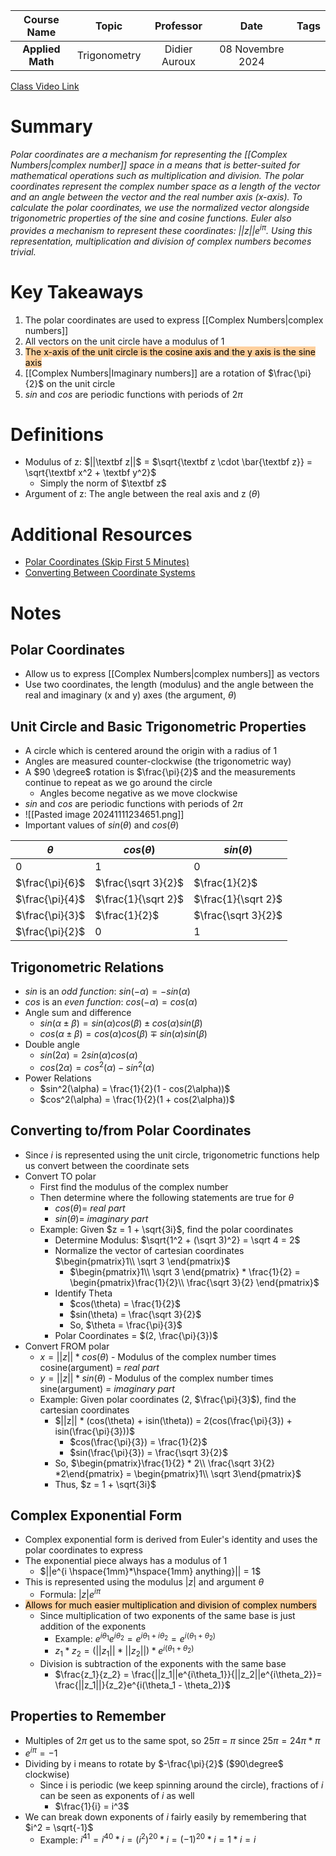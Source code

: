 |   Course Name    |    Topic     |   Professor   |       Date       | Tags |
| :--------------: | :----------: | :-----------: | :--------------: | :--: |
| **Applied Math** | Trigonometry | Didier Auroux | 08 Novembre 2024 |      |

[Class Video Link](URL)

# Summary
*Polar coordinates are a mechanism for representing the [[Complex Numbers|complex number]] space in a means that is better-suited for mathematical operations such as multiplication and division. The polar coordinates represent the complex number space as a length of the vector and an angle between the vector and the real number axis (x-axis). To calculate the polar coordinates, we use the normalized vector alongside trigonometric properties of the sine and cosine functions. Euler also provides a mechanism to represent these coordinates: $||z||e^{i\pi}$. Using this representation, multiplication and division of complex numbers becomes trivial.*

# Key Takeaways
1. The polar coordinates are used to express [[Complex Numbers|complex numbers]]
2. All vectors on the unit circle have a modulus of 1
3. <mark style="background: #FFB86CA6;">The x-axis of the unit circle is the cosine axis and the y axis is the sine axis</mark>
4. [[Complex Numbers|Imaginary numbers]] are a rotation of $\frac{\pi}{2}$ on the unit circle
5. $sin$ and $cos$ are periodic functions with periods of $2\pi$

# Definitions
- Modulus of z: $||\textbf z||$ = $\sqrt{\textbf z \cdot \bar{\textbf z}} = \sqrt{\textbf x^2 + \textbf y^2}$ 
	- Simply the norm of $\textbf z$
- Argument of z: The angle between the real axis and z ($\theta$)

# Additional Resources
- [Polar Coordinates (Skip First 5 Minutes)](https://www.youtube.com/watch?v=cEwmlyaxLKQ)
- [Converting Between Coordinate Systems](https://www.mathsisfun.com/polar-cartesian-coordinates.html)

# Notes
## Polar Coordinates
- Allow us to express [[Complex Numbers|complex numbers]] as vectors
- Use two coordinates, the length (modulus) and the angle between the real and imaginary (x and y) axes (the argument, $\theta$)

## Unit Circle and Basic Trigonometric Properties
- A circle which is centered around the origin with a radius of 1
- Angles are measured counter-clockwise (the trigonometric way)
- A $90 \degree$ rotation is $\frac{\pi}{2}$ and the measurements continue to repeat as we go around the circle
	- Angles become negative as we move clockwise
- $sin$ and $cos$ are periodic functions with periods of $2\pi$
- ![[Pasted image 20241111234651.png]]
- Important values of $sin(\theta)$ and $cos(\theta)$

| $\theta$        | $cos(\theta)$       | $sin(\theta)$       |
| --------------- | ------------------- | ------------------- |
| 0               | 1                   | 0                   |
| $\frac{\pi}{6}$ | $\frac{\sqrt 3}{2}$ | $\frac{1}{2}$       |
| $\frac{\pi}{4}$ | $\frac{1}{\sqrt 2}$ | $\frac{1}{\sqrt 2}$ |
| $\frac{\pi}{3}$ | $\frac{1}{2}$       | $\frac{\sqrt 3}{2}$ |
| $\frac{\pi}{2}$ | 0                   | 1                   |
## Trigonometric Relations
- $sin$ is an *odd function*: $sin(-\alpha) = -sin(\alpha)$
- $cos$ is an *even function*: $cos(-\alpha) = cos(\alpha)$
- Angle sum and difference
	- $sin(\alpha \pm \beta) = sin(\alpha)cos(\beta) \pm cos(\alpha)sin(\beta)$
	- $cos(\alpha \pm \beta) = cos(\alpha)cos(\beta) \mp sin(\alpha)sin(\beta)$
- Double angle
	- $sin(2\alpha) = 2sin(\alpha)cos(\alpha)$
	- $cos(2\alpha) = cos^2(\alpha) - sin^2(\alpha)$
- Power Relations
	- $sin^2(\alpha) = \frac{1}{2}(1 - cos(2\alpha))$
	- $cos^2(\alpha) = \frac{1}{2}(1 + cos(2\alpha))$
## Converting to/from Polar Coordinates
- Since $i$ is represented using the unit circle, trigonometric functions help us convert between the coordinate sets
- Convert TO polar
	- First find the modulus of the complex number
	- Then determine where the following statements are true for $\theta$
		- $cos(\theta) =$ *real part*
		- $sin(\theta) =$ *imaginary part*
	- Example: Given $z = 1 + \sqrt{3i}$, find the polar coordinates
		- Determine Modulus: $\sqrt{1^2 + (\sqrt 3)^2} = \sqrt 4 = 2$
		- Normalize the vector of cartesian coordinates $\begin{pmatrix}1\\ \sqrt 3 \end{pmatrix}$
			- $\begin{pmatrix}1\\ \sqrt 3 \end{pmatrix} * \frac{1}{2} = \begin{pmatrix}\frac{1}{2}\\ \frac{\sqrt 3}{2} \end{pmatrix}$
		- Identify Theta
			- $cos(\theta) = \frac{1}{2}$
			- $sin(\theta) = \frac{\sqrt 3}{2}$
			- So, $\theta = \frac{\pi}{3}$
		- Polar Coordinates = $(2, \frac{\pi}{3})$
- Convert FROM polar
	- $x = ||z|| * cos(\theta)$ - Modulus of the complex number times cosine(argument) = *real part*
	- $y = ||z|| * sin(\theta)$ - Modulus of the complex number times sine(argument) = *imaginary part*
	- Example: Given polar coordinates (2, $\frac{\pi}{3}$), find the cartesian coordinates
		- $||z|| * (cos(\theta) + isin(\theta)) = 2(cos(\frac{\pi}{3}) + isin(\frac{\pi}{3}))$
			- $cos(\frac{\pi}{3}) = \frac{1}{2}$
			- $sin(\frac{\pi}{3}) = \frac{\sqrt 3}{2}$
		- So, $\begin{pmatrix}\frac{1}{2} * 2\\ \frac{\sqrt 3}{2} *2\end{pmatrix} = \begin{pmatrix}1\\ \sqrt 3\end{pmatrix}$
		- Thus, $z = 1 + \sqrt{3i}$
## Complex Exponential Form
- Complex exponential form is derived from Euler's identity and uses the polar coordinates to express
- The exponential piece always has a modulus of 1
	- $||e^{i \hspace{1mm}*\hspace{1mm} anything}|| = 1$
- This is represented using the modulus $|z|$ and argument $\theta$ 
	- Formula: $|z|e^{i\pi}$
- <mark style="background: #FFB86CA6;">Allows for much easier multiplication and division of complex numbers</mark>
	- Since multiplication of two exponents of the same base is just addition of the exponents
		- Example: $e^{i\theta_1}e^{i\theta_2} = e^{i\theta_1 + i\theta_2} = e^{i(\theta_1 + \theta_2)}$
		- $z_1 * z_2 = (||z_1|| * ||z_2||) * e^{i(\theta_1 + \theta_2)}$
	- Division is subtraction of the exponents with the same base
		- $\frac{z_1}{z_2} = \frac{||z_1||e^{i\theta_1}}{||z_2||e^{i\theta_2}}= \frac{||z_1||}{z_2}e^{i(\theta_1 - \theta_2)}$
## Properties to Remember
- Multiples of $2\pi$ get us to the same spot, so $25\pi$ = $\pi$ since $25\pi = 24\pi * \pi$
- $e^{i\pi} = -1$
- Dividing by i means to rotate by $-\frac{\pi}{2}$ ($90\degree$ clockwise)
	- Since i is periodic (we keep spinning around the circle), fractions of $i$ can be seen as exponents of $i$ as well
		- $\frac{1}{i} = i^3$
- We can break down exponents of $i$ fairly easily by remembering that $i^2 = \sqrt{-1}$
	- Example: $i^{41} = i^{40}*i= ({i^{2}})^{20} * i = (-1)^{20} * i = 1 * i = i$